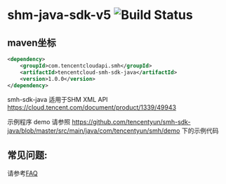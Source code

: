 # shm-java-sdk-v5  ![Build Status](https://api.travis-ci.org/tencentcloud/smh-sdk-java.svg?branch=master)



## maven坐标

```xml
<dependency>
    <groupId>com.tencentcloudapi.smh</groupId>
    <artifactId>tencentcloud-smh-sdk-java</artifactId>
    <version>1.0.0</version>
</dependency>
```

smh-sdk-java 适用于SHM XML API https://cloud.tencent.com/document/product/1339/49943


示例程序 demo 请参照 https://github.com/tencentyun/smh-sdk-java/blob/master/src/main/java/com/tencentyun/smh/demo
下的示例代码

## 常见问题:
请参考[FAQ](https://cloud.tencent.com/document/product/436/12263#faq)
